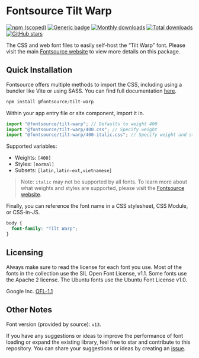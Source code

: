 # Fontsource Tilt Warp

[![npm (scoped)](https://img.shields.io/npm/v/@fontsource/tilt-warp?color=brightgreen)](https://www.npmjs.com/package/@fontsource/tilt-warp) [![Generic badge](https://img.shields.io/badge/fontsource-passing-brightgreen)](https://github.com/fontsource/fontsource) [![Monthly downloads](https://badgen.net/npm/dm/@fontsource/tilt-warp)](https://github.com/fontsource/fontsource) [![Total downloads](https://badgen.net/npm/dt/@fontsource/tilt-warp)](https://github.com/fontsource/fontsource) [![GitHub stars](https://img.shields.io/github/stars/fontsource/fontsource.svg?style=social&label=Star)](https://github.com/fontsource/fontsource/stargazers)

The CSS and web font files to easily self-host the “Tilt Warp” font. Please visit the main [Fontsource website](https://fontsource.org/fonts/tilt-warp) to view more details on this package.

## Quick Installation

Fontsource offers multiple methods to import the CSS, including using a bundler like Vite or using SASS. You can find full documentation [here](https://fontsource.org/docs/getting-started/introduction).

```javascript
npm install @fontsource/tilt-warp
```

Within your app entry file or site component, import it in.

```javascript
import "@fontsource/tilt-warp"; // Defaults to weight 400
import "@fontsource/tilt-warp/400.css"; // Specify weight
import "@fontsource/tilt-warp/400-italic.css"; // Specify weight and style
```

Supported variables:
- Weights: `[400]`
- Styles: `[normal]`
- Subsets: `[latin,latin-ext,vietnamese]`

> Note: `italic` may not be supported by all fonts. To learn more about what weights and styles are supported, please visit the [Fontsource website](https://fontsource.org/fonts/tilt-warp).

Finally, you can reference the font name in a CSS stylesheet, CSS Module, or CSS-in-JS.

```css
body {
  font-family: "Tilt Warp";
}
```

## Licensing
Always make sure to read the license for each font you use. Most of the fonts in the collection use the SIL Open Font License, v1.1. Some fonts use the Apache 2 license. The Ubuntu fonts use the Ubuntu Font License v1.0.

Google Inc.
[OFL-1.1](http://scripts.sil.org/OFL)

## Other Notes
Font version (provided by source): `v13`.

If you have any suggestions or ideas to improve the performance of font loading or expand the existing library, feel free to star and contribute to this repository. You can share your suggestions or ideas by creating an [issue](https://github.com/fontsource/fontsource/issues).